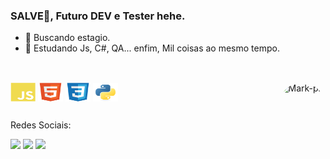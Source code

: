 ### SALVE👋, Futuro DEV e Tester hehe.

- 🔭 Buscando estagio.
- 🤔 Estudando Js, C#, QA... enfim, Mil coisas ao mesmo tempo.

##

<div style="display: inline_block"><br>
  <img align="center" alt="Mark-Js" height="30" width="40" src="https://raw.githubusercontent.com/devicons/devicon/master/icons/javascript/javascript-plain.svg">
  <img align="center" alt="Mark-HTML" height="30" width="40" src="https://raw.githubusercontent.com/devicons/devicon/master/icons/html5/html5-original.svg">
  <img align="center" alt="Mark-CSS" height="30" width="40" src="https://raw.githubusercontent.com/devicons/devicon/master/icons/css3/css3-original.svg">
  <img align="center" alt="Mark-Python" height="30" width="40" src="https://raw.githubusercontent.com/devicons/devicon/master/icons/python/python-original.svg">
  <img align="right" alt="Mark-pic" height="150" style="border-radius:50px;" src="https://i.pinimg.com/originals/7d/90/60/7d906067eddae6a8d1ea465ecc8afe90.gif">
</div>

##

Redes Sociais:
<div>
  <a href="https://instagram.com/Marcusvnill" target="_blank"><img src="https://img.shields.io/badge/-Instagram-%23E4405F?style=for-the-badge&logo=instagram&logoColor=white" target="_blank"></a>
  <a href = "mailto:Vieiramarcusv@gmail.com"><img src="https://img.shields.io/badge/-Gmail-%23333?style=for-the-badge&logo=gmail&logoColor=white" target="_blank"></a>
  <a href="https://www.linkedin.com/in/marcus-vieira-705720268" target="_blank"><img src="https://img.shields.io/badge/-LinkedIn-%230077B5?style=for-the-badge&logo=linkedin&logoColor=white" target="_blank"></a>
</div>
